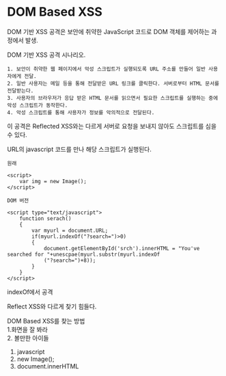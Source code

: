 # DOM Based XSS

DOM 기반 XSS 공격은 보안에 취약한 JavaScript 코드로 DOM 객체를 제어하는 과정에서 발생.

DOM 기반 XSS 공격 시나리오.
```
1. 보안이 취약한 웹 페이지에서 악성 스크립트가 실행되도록 URL 주소를 만들어 일반 사용자에게 전달.
2. 일반 사용자는 메일 등을 통해 전달받은 URL 링크를 클릭한다. 서버로부터 HTML 문서를 전달받는다.
3. 사용자의 브라우저가 응답 받은 HTML 문서를 읽으면서 필요한 스크립트를 실행하는 중에 악성 스크립트가 동작한다.
4. 악성 스크립트를 통해 사용자가 정보를 악의적으로 전달된다.
```

이 공격은 Reflected XSS와는 다르게 서버로 요청을 보내지 않아도 스크립트를 심을 수 있다.

URL의 javascript 코드를 만나 해당 스크립트가 실행된다.

```
원래

<script>
    var img = new Image();
</script>
```
```
DOM 버전

<script type="text/javascript">
    function serach()
    {
        var myurl = document.URL;
        if(myurl.indexOf("?search=")>0)
        {
            document.getElementById('srch').innerHTML = "You've searched for "+unescpae(myurl.substr(myurl.indexOf
            ("?search=")+8));
        }
    }
</script>
```

indexOf에서 공격

Reflect XSS와 다르게 찾기 힘들다.   

DOM Based XSS를 찾는 방법   
1.화면을 잘 봐라   
2. 볼만한 아이들   
1. javascript
2. new Image();      
3. document.innerHTML